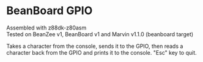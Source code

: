 # BeanBoard GPIO
Assembled with z88dk-z80asm  
Tested on BeanZee v1, BeanBoard v1 and Marvin v1.1.0 (beanboard target)

Takes a character from the console, sends it to the GPIO, then reads a character back from the GPIO and prints it to the console. "Esc" key to quit.

